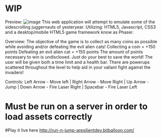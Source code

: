 # WIP
Preview:
![image](https://user-images.githubusercontent.com/36309179/223668072-b65fb3b7-d8b4-41af-8c0a-1eda4ca40cc5.png)
This web application will attempt to emulate some of the sidescrolling juggernauts of yesteryear.
Utilizing: HTML5, Javascript, CSS3 and a desktop/mobile HTML5 game framework know as Phaser.

Overview:
The objective of the game is to collect as many coins as possible while avoiding and/or defeating the evil alien cats!
Collecting a coin = +150 points
Defeating an evil alien cat = +150 points
The amount of points necessary to win is undisclosed. Just do your best to save the world!
The user will be given both a time limit and a health bar.
There are powerups scattered throughout the level to help aid in your valiant fight against the invaders!

Controls:
Left Arrow - Move left | Right Arrow - Move Right | Up Arrow - Jump | Down Arrow - Fire Laser Right | Spacebar - Fire Laser Left

# Must be run on a server in order to load assets correctly  
#Play it live here http://run-n-jump-aresilientdev.bitballoon.com/
